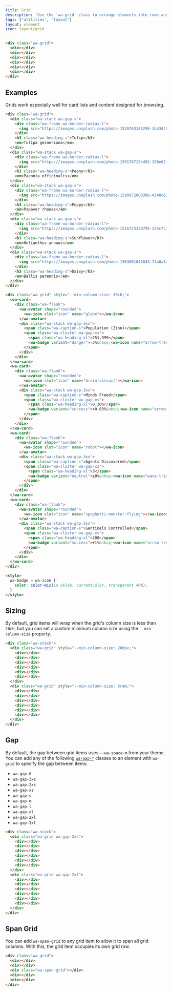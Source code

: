 ```yaml
---
title: Grid
description: 'Use the `wa-grid` class to arrange elements into rows and columns that automatically adapt to the available space.'
tags: ["utilities", "layout"]
layout: element
icon: layout/grid
---
```


<style>
  :is(.wa-flank, .wa-grid, .wa-stack) > [class*='wa-grid']:has(div:empty) {
    border: var(--wa-border-width-s) dashed var(--wa-color-neutral-border-normal);
    border-radius: var(--wa-border-radius-l);
    padding: var(--wa-space-s);
  }

  [class*='wa-grid'] div:empty {
    background-color: var(--wa-color-indigo-60);
    border-radius: var(--wa-border-radius-m);
    min-block-size: 4rem;
    min-inline-size: 4rem;
  }
</style>

```html {.example}
<div class="wa-grid">
  <div></div>
  <div></div>
  <div></div>
  <div></div>
  <div></div>
  <div></div>
</div>
```

## Examples

Grids work especially well for card lists and content designed for browsing.

```html {.example}
<div class="wa-grid">
  <div class="wa-stack wa-gap-s">
    <div class="wa-frame wa-border-radius-l">
      <img src="https://images.unsplash.com/photo-1520763185298-1b434c919102?q=20" alt="" />
    </div>
    <h3 class="wa-heading-s">Tulip</h3>
    <em>Tulipa gesneriana</em>
  </div>
  <div class="wa-stack wa-gap-s">
    <div class="wa-frame wa-border-radius-l">
      <img src="https://images.unsplash.com/photo-1591767134492-338e62f7b5a2?q=20" alt="" />
    </div>
    <h3 class="wa-heading-s">Peony</h3>
    <em>Paeonia officinalis</em>
  </div>
  <div class="wa-stack wa-gap-s">
    <div class="wa-frame wa-border-radius-l">
      <img src="https://images.unsplash.com/photo-1590872000386-4348c6393115?q=20" alt="" />
    </div>
    <h3 class="wa-heading-s">Poppy</h3>
    <em>Papaver rhoeas</em>
  </div>
  <div class="wa-stack wa-gap-s">
    <div class="wa-frame wa-border-radius-l">
      <img src="https://images.unsplash.com/photo-1516723338795-324c7c33f700?q=20" alt="" />
    </div>
    <h3 class="wa-heading-s">Sunflower</h3>
    <em>Helianthus annuus</em>
  </div>
  <div class="wa-stack wa-gap-s">
    <div class="wa-frame wa-border-radius-l">
      <img src="https://images.unsplash.com/photo-1563601841845-74a0a8ab7c8a?q=20" alt="" />
    </div>
    <h3 class="wa-heading-s">Daisy</h3>
    <em>Bellis perennis</em>
  </div>
</div>
```

```html {.example}
<div class="wa-grid" style="--min-column-size: 30ch;">
  <wa-card>
    <div class="wa-flank">
      <wa-avatar shape="rounded">
        <wa-icon slot="icon" name="globe"></wa-icon>
      </wa-avatar>
      <div class="wa-stack wa-gap-3xs">
        <span class="wa-caption-s">Population (Zion)</span>
        <span class="wa-cluster wa-gap-xs">
          <span class="wa-heading-xl">251,999</span>
          <wa-badge variant="danger">-3%&nbsp;<wa-icon name="arrow-trend-down"></wa-icon></wa-badge>
        </span>
      </div>
    </div>
  </wa-card>
  <wa-card>
    <div class="wa-flank">
      <wa-avatar shape="rounded">
        <wa-icon slot="icon" name="brain-circuit"></wa-icon>
      </wa-avatar>
      <div class="wa-stack wa-gap-3xs">
        <span class="wa-caption-s">Minds Freed</span>
        <span class="wa-cluster wa-gap-xs">
          <span class="wa-heading-xl">0.36%</span>
          <wa-badge variant="success">+0.03%&nbsp;<wa-icon name="arrow-trend-up"></wa-icon></wa-badge>
        </span>
      </div>
    </div>
  </wa-card>
  <wa-card>
    <div class="wa-flank">
      <wa-avatar shape="rounded">
        <wa-icon slot="icon" name="robot"></wa-icon>
      </wa-avatar>
      <div class="wa-stack wa-gap-3xs">
        <span class="wa-caption-s">Agents Discovered</span>
        <span class="wa-cluster wa-gap-xs">
          <span class="wa-heading-xl">3</span>
          <wa-badge variant="neutral">±0%&nbsp;<wa-icon name="wave-triangle"></wa-icon></wa-badge>
        </span>
      </div>
    </div>
  </wa-card>
  <wa-card>
    <div class="wa-flank">
      <wa-avatar shape="rounded">
        <wa-icon slot="icon" name="spaghetti-monster-flying"></wa-icon>
      </wa-avatar>
      <div class="wa-stack wa-gap-3xs">
        <span class="wa-caption-s">Sentinels Controlled</span>
        <span class="wa-cluster wa-gap-xs">
          <span class="wa-heading-xl">208</span>
          <wa-badge variant="success">+1%&nbsp;<wa-icon name="arrow-trend-up"></wa-icon></wa-badge>
        </span>
      </div>
    </div>
  </wa-card>
</div>

<style>
  wa-badge > wa-icon {
    color: color-mix(in oklab, currentColor, transparent 40%);
  }
</style>
```

## Sizing

By default, grid items will wrap when the grid's column size is less than `20ch`, but you can set a custom minimum column size using the `--min-column-size` property.

```html {.example}
<div class="wa-stack">
  <div class="wa-grid" style="--min-column-size: 200px;">
    <div></div>
    <div></div>
    <div></div>
    <div></div>
    <div></div>
    <div></div>
  </div>
  <div class="wa-grid" style="--min-column-size: 6rem;">
    <div></div>
    <div></div>
    <div></div>
    <div></div>
    <div></div>
    <div></div>
  </div>
</div>
```

## Gap

By default, the gap between grid items uses `--wa-space-m` from your theme. You can add any of the following [`wa-gap-*`](/docs/style-utilities/gap) classes to an element with `wa-grid` to specify the gap between items:
- `wa-gap-0`
- `wa-gap-3xs`
- `wa-gap-2xs`
- `wa-gap-xs`
- `wa-gap-s`
- `wa-gap-m`
- `wa-gap-l`
- `wa-gap-xl`
- `wa-gap-2xl`
- `wa-gap-3xl`

```html {.example}
<div class="wa-stack">
  <div class="wa-grid wa-gap-2xs">
    <div></div>
    <div></div>
    <div></div>
    <div></div>
    <div></div>
    <div></div>
  </div>
  <div class="wa-grid wa-gap-2xl">
    <div></div>
    <div></div>
    <div></div>
    <div></div>
    <div></div>
    <div></div>
  </div>
</div>
```

## Span Grid

You can add `wa-span-grid` to any grid item to allow it to span all grid columns. With this, the grid item occupies its own grid row.

```html {.example}
<div class="wa-grid">
  <div></div>
  <div></div>
  <div class="wa-span-grid"></div>
  <div></div>
  <div></div>
</div>
```
